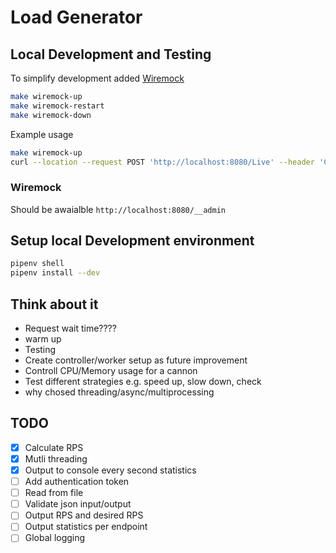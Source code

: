 # Load Generator

## Local Development and Testing

To simplify development added [Wiremock](http://wiremock.org/docs)

```sh
make wiremock-up
make wiremock-restart
make wiremock-down
```

Example usage
```sh
make wiremock-up
curl --location --request POST 'http://localhost:8080/Live' --header 'Content-Type: application/json' --data-raw '{ "name": "test", "date": "09:01:52", "requests_sent": 1 }'
```

### Wiremock

Should be awaialble `http://localhost:8080/__admin`

## Setup local Development environment

```sh
pipenv shell
pipenv install --dev
```


## Think about it

- Request wait time????
- warm up
- Testing
- Create controller/worker setup as future improvement
- Controll CPU/Memory usage for a cannon
- Test different strategies e.g. speed up, slow down, check
- why chosed threading/async/multiprocessing

## TODO

- [X] Calculate RPS
- [X] Mutli threading
- [X] Output to console every second statistics
- [ ] Add authentication token
- [ ] Read from file
- [ ] Validate json input/output
- [ ] Output RPS and desired RPS
- [ ] Output statistics per endpoint  
- [ ] Global logging

